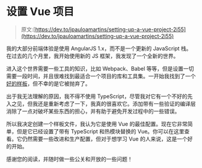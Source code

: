 # 设置 Vue 项目

> 原文:[https://dev.to/jpauloamartins/setting-up-a-vue-project-2i55](https://dev.to/jpauloamartins/setting-up-a-vue-project-2i55)

我的大部分前端体验是使用 AngularJS 1.x，而不是一个更新的 JavaScript 栈。在过去的几个月里，我开始使用新的 JS 框架，我发现了一个全新的世界。

进入这个世界需要一些工具的知识，比如 Webpack、Babel 等等，但是设置一切需要一段时间，并且很难找到最适合一个项目的库和工具集。一开始我找到了一个[好的样板](https://github.com/petervmeijgaard/vue-2-boilerplate)，但不幸的是它被抛弃了。

出于我无法理解的原因，我不得不使用 TypeScript，尽管我对它有一个不好的先入之见，但我还是重新考虑了一下，我真的很喜欢它。添加带有一些验证的编译层消除了一点对破坏某些东西的担心，并有助于避免开发过程中的一些错误。

所以我决定创建一个样板文件，我认为它是使用 Vue 的最佳配置。现在它非常简单，但是它已经设置了带有 TypeScript 和热模块替换的 Vue。你可以在这里查看。它仍然需要一些改进和生产配置，但对于想学习 Vue 的人来说，这是一个好的开始。

感谢您的阅读，并随时做一些公关和开放的一些问题！